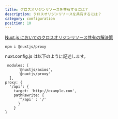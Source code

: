 ```yaml
---
title: クロスオリジンリソースを共有するには？
description: クロスオリジンリソースを共有するには？
category: configuration
position: 10
---
```


[Nuxt.js においてのクロスオリジンリソース共有の解決策](https://github.com/nuxt-community/proxy-module#readme)

```
npm i @nuxtjs/proxy
```

nuxt.config.js は以下のように記述します。

```
 modules: [
      '@nuxtjs/axios',
      '@nuxtjs/proxy'
  ],
proxy: {
  '/api': {
    target: 'http://example.com',
    pathRewrite: {
      '^/api' : '/'
      }
    }
}
```

